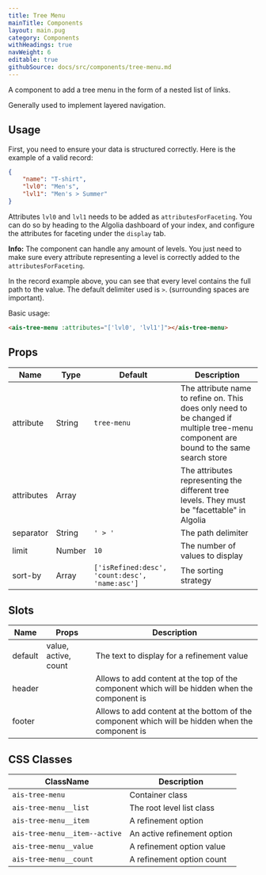 ```yaml
---
title: Tree Menu
mainTitle: Components
layout: main.pug
category: Components
withHeadings: true
navWeight: 6
editable: true
githubSource: docs/src/components/tree-menu.md
---
```


A component to add a tree menu in the form of a nested list of links.

Generally used to implement layered navigation.

## Usage

First, you need to ensure your data is structured correctly.
Here is the example of a valid record:

```json
{
    "name": "T-shirt",
    "lvl0": "Men's",
    "lvl1": "Men's > Summer"
}
```

Attributes `lvl0` and `lvl1` needs to be added as `attributesForFaceting`. You can do so by heading to the Algolia dashboard of your index, and configure the attributes for faceting under the `display` tab.

**Info:** The component can handle any amount of levels. You just need to make sure every attribute representing a level is correctly added to the `attributesForFaceting`.

In the record example above, you can see that every level contains the full path to the value.
The default delimiter used is ` > `. (surrounding spaces are important).


Basic usage:

```html
<ais-tree-menu :attributes="['lvl0', 'lvl1']"></ais-tree-menu>
```

## Props

| Name       | Type   | Default                                        | Description                                                                                                                           |
|------------|--------|------------------------------------------------|---------------------------------------------------------------------------------------------------------------------------------------|
| attribute  | String | `tree-menu`                                    | The attribute name to refine on. This does only need to be changed if multiple tree-menu component are bound to the same search store |
| attributes | Array  |                                                | The attributes representing the different tree levels. They must be "facettable" in Algolia                                           |
| separator  | String | `' > '`                                        | The path delimiter                                                                                                                    |
| limit      | Number | `10`                                           | The number of values to display                                                                                                       |
| sort-by    | Array  | `['isRefined:desc', 'count:desc', 'name:asc']` | The sorting strategy                                                                                                                  |

## Slots

| Name    | Props                | Description                                                                                     |
|---------|----------------------|-------------------------------------------------------------------------------------------------|
| default | value, active, count | The text to display for a refinement value                                                      |
| header  |                      | Allows to add content at the top of the component which will be hidden when the component is    |
| footer  |                      | Allows to add content at the bottom of the component which will be hidden when the component is |

## CSS Classes

| ClassName                     | Description                 |
|-------------------------------|-----------------------------|
| `ais-tree-menu`               | Container class             |
| `ais-tree-menu__list`         | The root level list class   |
| `ais-tree-menu__item`         | A refinement option         |
| `ais-tree-menu__item--active` | An active refinement option |
| `ais-tree-menu__value`        | A refinement option value   |
| `ais-tree-menu__count`        | A refinement option count   |

